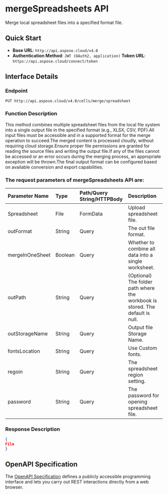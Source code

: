 # **mergeSpreadsheets API**

Merge local spreadsheet files into a specified format file. 

## **Quick Start**

- **Base URL**: `http://api.aspose.cloud/v4.0`
- **Authentication Method**: `JWT (OAuth2, application)`  **Token URL**: `https://api.aspose.cloud/connect/token`
## **Interface Details**

### **Endpoint** 

```
PUT http://api.aspose.cloud/v4.0/cells/merge/spreadsheet
```

### **Function Description**
This method combines multiple spreadsheet files from the local file system into a single output file in the specified format (e.g., XLSX, CSV, PDF).All input files must be accessible and in a supported format for the merge operation to succeed.The merged content is processed cloudly, without requiring cloud storage.Ensure proper file permissions are granted for reading the source files and writing the output file.If any of the files cannot be accessed or an error occurs during the merging process, an appropriate exception will be thrown.The final output format can be configured based on available conversion and export capabilities.

### The request parameters of **mergeSpreadsheets** API are: 

| Parameter Name | Type | Path/Query String/HTTPBody | Description | 
| :- | :- | :- |:- | 
|Spreadsheet|File|FormData|Upload spreadsheet file.|
|outFormat|String|Query|The out file format.|
|mergeInOneSheet|Boolean|Query|Whether to combine all data into a single worksheet.|
|outPath|String|Query|(Optional) The folder path where the workbook is stored. The default is null.|
|outStorageName|String|Query|Output file Storage Name.|
|fontsLocation|String|Query|Use Custom fonts.|
|regoin|String|Query|The spreadsheet region setting.|
|password|String|Query|The password for opening spreadsheet file.|


### **Response Description**
```json
{
File
}
```

## OpenAPI Specification

The [OpenAPI Specification](https://reference.aspose.cloud/cells/#/DataProcessingController/MergeSpreadsheets) defines a publicly accessible programming interface and lets you carry out REST interactions directly from a web browser.

